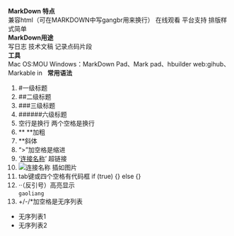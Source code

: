 **MarkDown 特点**  
兼容html（可在MARKDOWN中写gangbr用来换行） 在线观看 平台支持 排版样式简单  
**MarkDown用途**      
写日志 技术文稿 记录点码片段  
**工具**  
Mac OS:MOU
Windows：MarkDown Pad、Mark pad、hbuilder
web:gihub、Markable in  
**常用语法**  
1. #一级标题
2. ##二级标题
3. ###三级标题
4. ######六级标题
5. 空行是换行  两个空格是换行
6. ** **加粗
7. **斜体
8. “>”加空格是缩进
9. ‘[连接名称](url)’ 超链接
10. ![连接名称](url) 插如图片
11.  tab键或四个空格有代码框
  if (true) {} else {}
12. ··（反引号）高亮显示  
`gaoliang`
13. +/-/*加空格是无序列表
+ 无序列表1
+ 无序列表2

